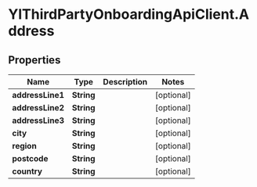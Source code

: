 # YlThirdPartyOnboardingApiClient.Address

## Properties

Name | Type | Description | Notes
------------ | ------------- | ------------- | -------------
**addressLine1** | **String** |  | [optional] 
**addressLine2** | **String** |  | [optional] 
**addressLine3** | **String** |  | [optional] 
**city** | **String** |  | [optional] 
**region** | **String** |  | [optional] 
**postcode** | **String** |  | [optional] 
**country** | **String** |  | [optional] 


